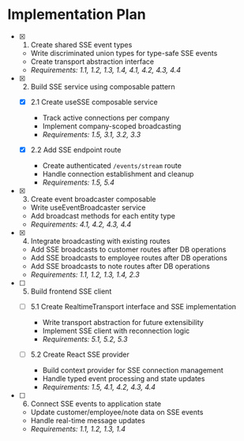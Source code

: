 # Implementation Plan

- [x] 1. Create shared SSE event types





  - Write discriminated union types for type-safe SSE events
  - Create transport abstraction interface
  - _Requirements: 1.1, 1.2, 1.3, 1.4, 4.1, 4.2, 4.3, 4.4_

- [x] 2. Build SSE service using composable pattern





  - [x] 2.1 Create useSSE composable service


    - Track active connections per company
    - Implement company-scoped broadcasting
    - _Requirements: 1.5, 3.1, 3.2, 3.3_
  


  - [x] 2.2 Add SSE endpoint route
    - Create authenticated `/events/stream` route
    - Handle connection establishment and cleanup
    - _Requirements: 1.5, 5.4_

- [x] 3. Create event broadcaster composable





  - Write useEventBroadcaster service
  - Add broadcast methods for each entity type
  - _Requirements: 4.1, 4.2, 4.3, 4.4_

- [x] 4. Integrate broadcasting with existing routes






  - Add SSE broadcasts to customer routes after DB operations
  - Add SSE broadcasts to employee routes after DB operations  
  - Add SSE broadcasts to note routes after DB operations
  - _Requirements: 1.1, 1.2, 1.3, 1.4, 2.3_

- [ ] 5. Build frontend SSE client
  - [ ] 5.1 Create RealtimeTransport interface and SSE implementation
    - Write transport abstraction for future extensibility
    - Implement SSE client with reconnection logic
    - _Requirements: 5.1, 5.2, 5.3_
  
  - [ ] 5.2 Create React SSE provider
    - Build context provider for SSE connection management
    - Handle typed event processing and state updates
    - _Requirements: 1.5, 4.1, 4.2, 4.3, 4.4_

- [ ] 6. Connect SSE events to application state
  - Update customer/employee/note data on SSE events
  - Handle real-time message updates
  - _Requirements: 1.1, 1.2, 1.3, 1.4_